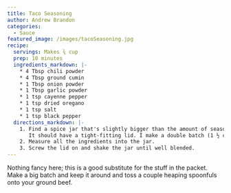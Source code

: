```yaml
---
title: Taco Seasoning
author: Andrew Brandon
categories:
  - Sauce
featured_image: /images/tacoSeasoning.jpg
recipe:
  servings: Makes ¾ cup
  prep: 10 minutes
  ingredients_markdown: |-
    * 4 Tbsp chili powder
    * 4 Tbsp ground cumin
    * 1 Tbsp onion powder
    * 1 Tbsp garlic powder
    * 1 tsp cayenne pepper
    * 1 tsp dried oregano
    * 1 tsp salt
    * 1 tsp black pepper
  directions_markdown: |-
    1. Find a spice jar that's slightly bigger than the amount of seasoning you're planning to make.
       It should have a tight-fitting lid. I make a double batch (1 ½ cups) and use a 2-cup jar.
    2. Measure all the ingredients into the jar.
    3. Screw the lid on and shake the jar until well blended.
---
```


Nothing fancy here; this is a good substitute for the stuff in the packet. Make a big batch and keep
it around and toss a couple heaping spoonfuls onto your ground beef.
